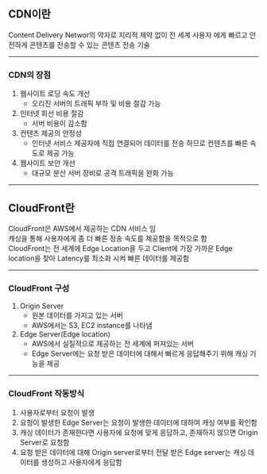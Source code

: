 ## CDN이란  
Content Delivery Networ의 약자로 지리적 제약 없이 전 세계 사용자 에게 빠르고 안전하게 콘텐츠를 전송할 수 있는 콘텐츠 전송 기술  

---
### CDN의 장점
1. 웹사이트 로딩 속도 개선
    * 오리진 서버의 트래픽 부하 및 비용 절감 가능
2. 인터넷 회선 비용 절감
    * 서버 비용이 감소함
3. 컨텐츠 제공의 안정성
    * 인터넷 서비스 제공자에 직접 연결되어 데이터를 전송 하므로 컨텐츠를 빠른 속도로 제공 가능
4. 웹사이트 보안 개선
    * 대규모 분산 서버 장비로 공격 트래픽을 완화 가능

---
## CloudFront란
CloudFront은 AWS에서 제공하는 CDN 서비스 임  
캐싱을 통해 사용자에게 좀 더 빠른 정송 속도를 제공함을 목적으로 함  
CloudFront는 전 세계에 Edge Location을 두고 Client에 가장 가까운 Edge location을 찾아 Latency를 최소화 시켜 빠른 데이터를 제공함

---
### CloudFront 구성
1. Origin Server
    * 원본 데이터를 가지고 있는 서버
    * AWS에서는 S3, EC2 instance를 나타냄
2. Edge Server(Edge location)
    * AWS에서 실질적으로 제공하는 전 세계에 퍼져있는 서버
    * Edge Server에는 요청 받은 데이터에 대해서 빠르게 응답해주기 위해 캐싱 기능을 제공

---
### CloudFront 작동방식
1. 사용자로부터 요청이 발생
2. 요청이 발생한 Edge Server는 요청이 발생한 데이터에 대하여 캐싱 여부를 확인함
3. 캐싱 데이터가 존재한다면 사용자에 요청에 맞게 응답하고, 존재하지 않으면 Origin Server로 요청함
4. 요청 받은 데이터에 대해 Origin server로부터 전달 받은 Edge server는 캐싱 데이터를 생성하고 사용자에게 응답함